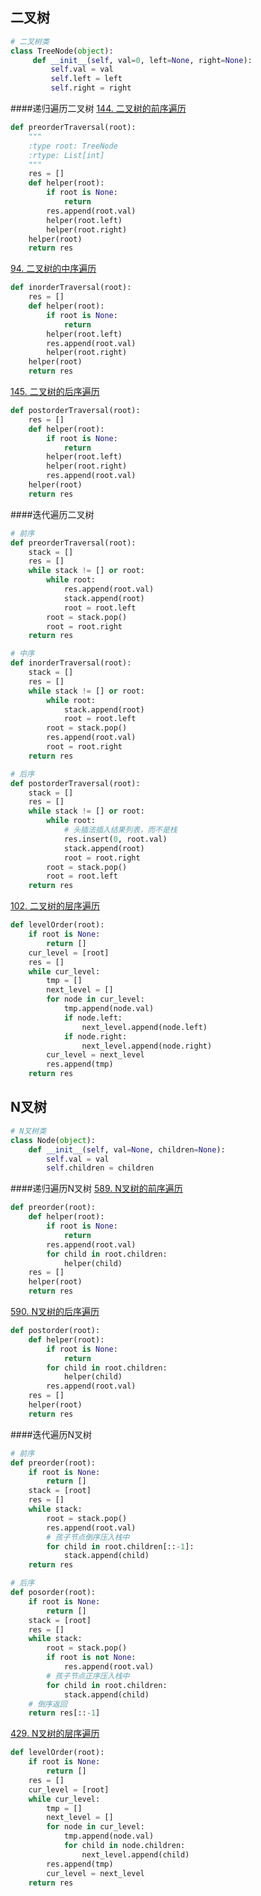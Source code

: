 ## 二叉树
```python
# 二叉树类
class TreeNode(object):
     def __init__(self, val=0, left=None, right=None):
         self.val = val
         self.left = left
         self.right = right
```
####递归遍历二叉树
[144. 二叉树的前序遍历](https://leetcode-cn.com/problems/binary-tree-preorder-traversal/)
```python
def preorderTraversal(root):
    """
    :type root: TreeNode
    :rtype: List[int]
    """
    res = []
    def helper(root):
        if root is None:
            return
        res.append(root.val)
        helper(root.left)
        helper(root.right)
    helper(root)
    return res
```
[94. 二叉树的中序遍历](https://leetcode-cn.com/problems/binary-tree-inorder-traversal/)
```python
def inorderTraversal(root):
    res = []
    def helper(root):
        if root is None:
            return
        helper(root.left)
        res.append(root.val)
        helper(root.right)
    helper(root)
    return res
```
[145. 二叉树的后序遍历](https://leetcode-cn.com/problems/binary-tree-postorder-traversal/)
```python
def postorderTraversal(root):
    res = []
    def helper(root):
        if root is None:
            return
        helper(root.left)
        helper(root.right)
        res.append(root.val)
    helper(root)
    return res
```
####迭代遍历二叉树
```python
# 前序
def preorderTraversal(root):
    stack = []
    res = []
    while stack != [] or root:
        while root:
            res.append(root.val)
            stack.append(root)
            root = root.left
        root = stack.pop()
        root = root.right
    return res
```
```python
# 中序
def inorderTraversal(root):
    stack = []
    res = []
    while stack != [] or root:
        while root:
            stack.append(root)
            root = root.left
        root = stack.pop()
        res.append(root.val)
        root = root.right
    return res
```
```python
# 后序
def postorderTraversal(root):
    stack = []
    res = []
    while stack != [] or root:
        while root:
            # 头插法插入结果列表，而不是栈
            res.insert(0, root.val)
            stack.append(root)
            root = root.right
        root = stack.pop()
        root = root.left
    return res
```
[102. 二叉树的层序遍历](https://leetcode-cn.com/problems/binary-tree-level-order-traversal/)
```python
def levelOrder(root):
    if root is None:
        return []
    cur_level = [root]
    res = []
    while cur_level:
        tmp = []
        next_level = []
        for node in cur_level:
            tmp.append(node.val)
            if node.left:
                next_level.append(node.left)
            if node.right:
                next_level.append(node.right)
        cur_level = next_level
        res.append(tmp)
    return res
```
## N叉树
```python
# N叉树类
class Node(object):
    def __init__(self, val=None, children=None):
        self.val = val
        self.children = children
```
####递归遍历N叉树
[589. N叉树的前序遍历](https://leetcode-cn.com/problems/n-ary-tree-preorder-traversal/)
```python
def preorder(root):
    def helper(root):
        if root is None:
            return
        res.append(root.val)
        for child in root.children:
            helper(child)
    res = []
    helper(root)
    return res
```
[590. N叉树的后序遍历](https://leetcode-cn.com/problems/n-ary-tree-postorder-traversal/)
```python
def postorder(root):
    def helper(root):
        if root is None:
            return
        for child in root.children:
            helper(child)
        res.append(root.val)
    res = []
    helper(root)
    return res
```
####迭代遍历N叉树
```python
# 前序
def preorder(root):
    if root is None:
        return []
    stack = [root]
    res = []
    while stack:
        root = stack.pop()
        res.append(root.val)
        # 孩子节点倒序压入栈中
        for child in root.children[::-1]:
            stack.append(child)
    return res
```
```python
# 后序
def posorder(root):
    if root is None:
        return []
    stack = [root]
    res = []
    while stack:
        root = stack.pop()
        if root is not None:
            res.append(root.val)
        # 孩子节点正序压入栈中
        for child in root.children:
            stack.append(child)
    # 倒序返回
    return res[::-1]
```
[429. N叉树的层序遍历](https://leetcode-cn.com/problems/n-ary-tree-level-order-traversal/)
```python
def levelOrder(root):
    if root is None:
        return []
    res = []
    cur_level = [root]
    while cur_level:
        tmp = []
        next_level = []
        for node in cur_level:
            tmp.append(node.val)
            for child in node.children:
                next_level.append(child)
        res.append(tmp)
        cur_level = next_level
    return res
```
